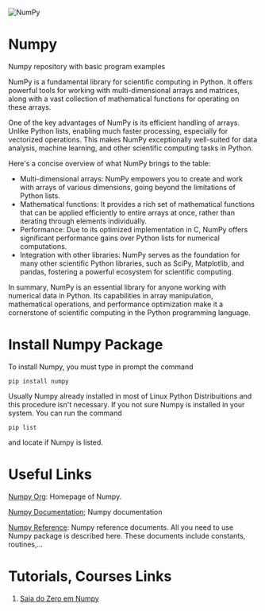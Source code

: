 ![NumPy](https://github.com/ElmarUhl/Numpy/assets/157088447/d0790b6e-77ce-40c6-adac-0233a3856b06)

# Numpy
Numpy repository with basic program examples

NumPy is a fundamental library for scientific computing in Python. It offers powerful tools for working with multi-dimensional arrays and matrices, along with a vast collection of mathematical functions for operating on these arrays.

One of the key advantages of NumPy is its efficient handling of arrays. Unlike Python lists, enabling much faster processing, especially for vectorized operations. This makes NumPy exceptionally well-suited for data analysis, machine learning, and other scientific computing tasks in Python.

Here's a concise overview of what NumPy brings to the table:

- Multi-dimensional arrays: NumPy empowers you to create and work with arrays of various dimensions, going beyond the limitations of Python lists.
- Mathematical functions: It provides a rich set of mathematical functions that can be applied efficiently to entire arrays at once, rather than iterating through elements individually.
- Performance: Due to its optimized implementation in C, NumPy offers significant performance gains over Python lists for numerical computations.
- Integration with other libraries: NumPy serves as the foundation for many other scientific Python libraries, such as SciPy, Matplotlib, and pandas, fostering a powerful ecosystem for scientific computing.

In summary, NumPy is an essential library for anyone working with numerical data in Python. Its capabilities in array manipulation, mathematical operations, and performance optimization make it a cornerstone of scientific computing in the Python programming language.

# Install Numpy Package
To install Numpy, you must type in prompt the command

```pip install numpy```

Usually Numpy already installed in most of Linux Python Distribuitions and this procedure isn't necessary.
If you not sure Numpy is installed in your system. You can run the command

```pip list```

and locate if Numpy is listed.

# Useful Links
[Numpy Org](https://numpy.org/): Homepage of Numpy.

[Numpy Documentation](https://numpy.org/doc/stable/index.html); Numpy documentation 

[Numpy Reference](https://numpy.org/doc/stable/reference/): Numpy reference documents. All you need to use Numpy package is described here. These documents include constants, routines,...

# Tutorials, Courses Links
1. [Saia do Zero em Numpy](https://www.youtube.com/watch?v=LZDZ0AZmWHI)

